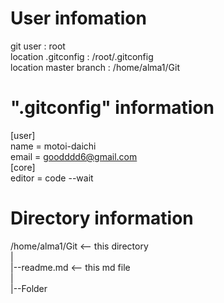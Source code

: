 # User infomation  
git user : root  
location .gitconfig : /root/.gitconfig  
location master branch : /home/alma1/Git  

# ".gitconfig" information  
[user]  
	name = motoi-daichi  
	email = goodddd6@gmail.com  
[core]  
	editor = code --wait  
  
# Directory information  
/home/alma1/Git <-- this directory  
	     |  
	     |--readme.md <-- this md file  
	     |  
	     |--Folder  

